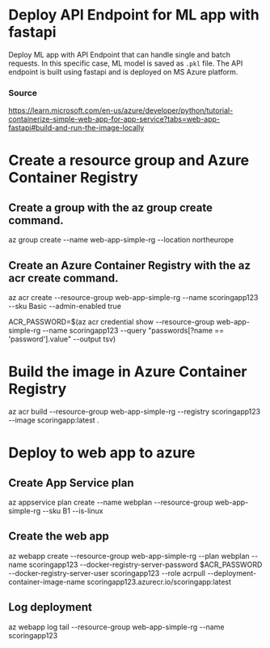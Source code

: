 # Deploy API Endpoint for ML app with fastapi

Deploy ML app with API Endpoint that can handle single and batch requests. In this specific case, ML model is saved as `.pkl` file. The API endpoint is built using fastapi and is deployed on MS Azure platform.


### Source
https://learn.microsoft.com/en-us/azure/developer/python/tutorial-containerize-simple-web-app-for-app-service?tabs=web-app-fastapi#build-and-run-the-image-locally

# Create a resource group and Azure Container Registry

## Create a group with the az group create command.
az group create --name web-app-simple-rg --location northeurope

## Create an Azure Container Registry with the az acr create command.

az acr create --resource-group web-app-simple-rg --name scoringapp123 --sku Basic --admin-enabled true

ACR_PASSWORD=$(az acr credential show --resource-group web-app-simple-rg --name scoringapp123 --query "passwords[?name == 'password'].value" --output tsv)

# Build the image in Azure Container Registry
az acr build --resource-group web-app-simple-rg --registry scoringapp123 --image scoringapp:latest .


# Deploy to web app to azure

## Create App Service plan
az appservice plan create --name webplan --resource-group web-app-simple-rg --sku B1 --is-linux

## Create the web app
az webapp create --resource-group web-app-simple-rg --plan webplan --name scoringapp123 --docker-registry-server-password $ACR_PASSWORD --docker-registry-server-user scoringapp123 --role acrpull --deployment-container-image-name scoringapp123.azurecr.io/scoringapp:latest

## Log deployment
az webapp log tail --resource-group web-app-simple-rg --name scoringapp123
